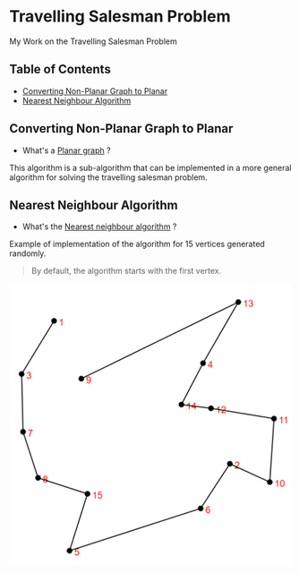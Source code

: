 # Travelling Salesman Problem

My Work on the Travelling Salesman Problem

## Table of Contents

* [Converting Non-Planar Graph to Planar](#converting-non-planar-graph-to-planar)
* [Nearest Neighbour Algorithm](#nearest-neighbour-algorithm)

## Converting Non-Planar Graph to Planar

* What's a [Planar graph](https://en.wikipedia.org/wiki/Planar_graph) ?

This algorithm is a sub-algorithm that can be implemented in a more general algorithm for solving the travelling salesman problem.

## Nearest Neighbour Algorithm

* What's the [Nearest neighbour algorithm](https://en.wikipedia.org/wiki/Nearest_neighbour_algorithm) ?

Example of implementation of the algorithm for 15 vertices generated randomly.

> By default, the algorithm starts with the first vertex.

![NN1](illustration_images/NN1.png)
